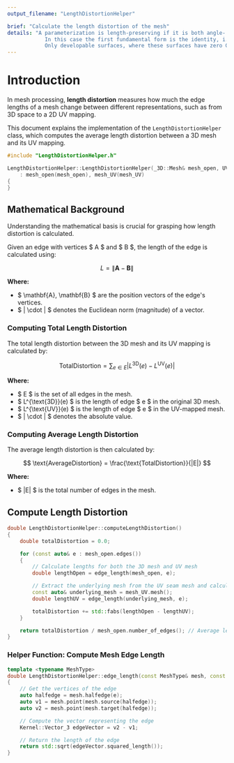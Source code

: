 ```yaml
---
output_filename: "LengthDistortionHelper"

brief: "Calculate the length distortion of the mesh"
details: "A parameterization is length-preserving if it is both angle- and area-preserving.
            In this case the first fundamental form is the identity, i.e., σ1 = σ2 = 1.
            Only developable surfaces, where these surfaces have zero Gaussian curvature everywhere, admit a perfect length-preserving parameterization."
---
```


# Introduction

In mesh processing, **length distortion** measures how much the edge lengths of a mesh change between different representations, such as from 3D space to a 2D UV mapping.

This document explains the implementation of the `LengthDistortionHelper` class, which computes the average length distortion between a 3D mesh and its UV mapping.

```cpp
#include "LengthDistortionHelper.h"

LengthDistortionHelper::LengthDistortionHelper(_3D::Mesh& mesh_open, UV::Mesh& mesh_UV)
    : mesh_open(mesh_open), mesh_UV(mesh_UV)
{
}
```

## Mathematical Background

Understanding the mathematical basis is crucial for grasping how length distortion is calculated.

Given an edge with vertices $ A $ and $ B $, the length of the edge is calculated using:

$$
L = \| \mathbf{A} - \mathbf{B} \|
$$

**Where:**

- $ \mathbf{A}, \mathbf{B} $ are the position vectors of the edge's vertices.
- $ \| \cdot \| $ denotes the Euclidean norm (magnitude) of a vector.

### Computing Total Length Distortion

The total length distortion between the 3D mesh and its UV mapping is calculated by:

$$
\text{TotalDistortion} = \sum_{e \in E} \left| L^{\text{3D}}(e) - L^{\text{UV}}(e) \right|
$$

**Where:**

- $ E $ is the set of all edges in the mesh.
- $ L^{\text{3D}}(e) $ is the length of edge $ e $ in the original 3D mesh.
- $ L^{\text{UV}}(e) $ is the length of edge $ e $ in the UV-mapped mesh.
- $ | \cdot | $ denotes the absolute value.

### Computing Average Length Distortion

The average length distortion is then calculated by:

$$
\text{AverageDistortion} = \frac{\text{TotalDistortion}}{|E|}
$$

**Where:**

- $ |E| $ is the total number of edges in the mesh.

## Compute Length Distortion

```cpp
double LengthDistortionHelper::computeLengthDistortion()
{
    double totalDistortion = 0.0;

    for (const auto& e : mesh_open.edges())
    {
        // Calculate lengths for both the 3D mesh and UV mesh
        double lengthOpen = edge_length(mesh_open, e);

        // Extract the underlying mesh from the UV seam mesh and calculate the edge length
        const auto& underlying_mesh = mesh_UV.mesh();
        double lengthUV = edge_length(underlying_mesh, e);

        totalDistortion += std::fabs(lengthOpen - lengthUV);
    }

    return totalDistortion / mesh_open.number_of_edges(); // Average length distortion
}
```

### Helper Function: Compute Mesh Edge Length

```cpp
template <typename MeshType>
double LengthDistortionHelper::edge_length(const MeshType& mesh, const typename MeshType::Edge_index& e)
{
    // Get the vertices of the edge
    auto halfedge = mesh.halfedge(e);
    auto v1 = mesh.point(mesh.source(halfedge));
    auto v2 = mesh.point(mesh.target(halfedge));

    // Compute the vector representing the edge
    Kernel::Vector_3 edgeVector = v2 - v1;

    // Return the length of the edge
    return std::sqrt(edgeVector.squared_length());
}
```
